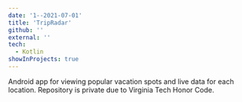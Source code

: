 ```yaml
---
date: '1--2021-07-01'
title: 'TripRadar'
github: ''
external: ''
tech:
  - Kotlin
showInProjects: true
---
```


Android app for viewing popular vacation spots and live data for each location. Repository is private due to Virginia Tech Honor Code.
